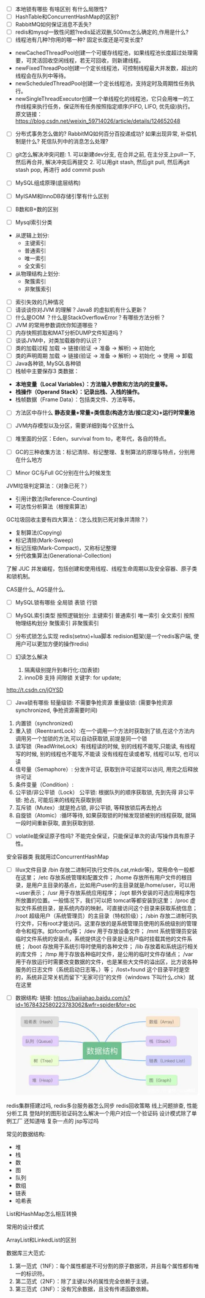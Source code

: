 
- [ ] 本地锁有哪些 有啥区别 有什么局限性?
- [ ] HashTable和ConcurrentHashMap的区别?
- [ ] RabbitMQ如何保证消息不丢失?
- [ ] redis和mysql一致性问题?redis延迟双删,500ms怎么确定的,作用是什么?
- [ ] 线程池有几种?你用的哪一种? 固定长度还是可变长度?
- newCachedThreadPool创建一个可缓存线程池，如果线程池长度超过处理需要，可灵活回收空闲线程，若无可回收，则新建线程。
- newFixedThreadPool创建一个定长线程池，可控制线程最大并发数，超出的线程会在队列中等待。
- newScheduledThreadPool创建一个定长线程池，支持定时及周期性任务执行。
- newSingleThreadExecutor创建一个单线程化的线程池，它只会用唯一的工作线程来执行任务，保证所有任务按照指定顺序(FIFO, LIFO, 优先级)执行。
原文链接： https://blog.csdn.net/weixin_59714026/article/details/124652048
- [ ] 分布式事务怎么做的? RabbitMQ如何百分百投递成功? 如果出现异常, 补偿机制是什么? 死信队列中的消息怎么处理?
- [ ] git怎么解决冲突问题: 
      1.  可以新建dev分支, 在合并之前, 在主分支上pull一下,然后再合并, 解决冲突后再提交
      2. 可以用git stash, 然后git pull, 然后再git stash pop, 再进行 add commit push

- [ ] MySQL组成原理(底层结构)
- [ ] MyISAM和InnoDB存储引擎有什么区别
- [ ] B数和B+数的区别
- [ ] Mysql索引分类
 - 从逻辑上划分: 
	- 主键索引
	- 普通索引
	- 唯一索引
	- 全文索引
 - 从物理结构上划分:
	 - 聚簇索引
	 - 非聚簇索引

- [ ] 索引失效的几种情况
- [ ] 请谈谈你对JVM 的理解？Java8 的虚拟机有什么更新？
- [ ] 什么是OOM ？什么是StackOverflowError？有哪些方法分析？
- [ ] JVM 的常用参数调优你知道哪些？
- [ ] 内存快照抓取和MAT分析DUMP文件知道吗？
- [ ] 谈谈JVM中，对类加载器你的认识？
- [ ] 类的加载过程
      加载 -> 链接(验证 ->  准备 ->  解析) -> 初始化
- [ ] 类的声明周期
      加载 -> 链接(验证 ->  准备 ->  解析) -> 初始化 -> 使用 -> 卸载
- [ ] Java各种锁, MySQL各种锁
- [ ] 栈帧中主要保存3 类数据：
- **本地变量（Local Variables）：方法输入参数和方法内的变量等。**
- **栈操作（Operand Stack）：记录出栈、入栈的操作。**
- 栈帧数据（Frame Data）：包括类文件、方法等等。
- [ ] 方法区中存什么
      **静态变量+常量+类信息(构造方法/接口定义)+运行时常量池**
- [ ] JVM内存模型以及分区，需要详细到每个区放什么
- [ ] 堆里面的分区：Eden，survival from to，老年代，各自的特点。
- [ ] GC的三种收集方法：标记清除、标记整理、复制算法的原理与特点，分别用在什么地方
- [ ] Minor GC与Full GC分别在什么时候发生


JVM垃圾判定算法：（对象已死？）

- 引用计数法(Reference-Counting)
- 可达性分析算法（根搜索算法）

GC垃圾回收主要有四大算法：（怎么找到已死对象并清除？）

- 复制算法(Copying)
- 标记清除(Mark-Sweep)
- 标记压缩(Mark-Compact)，又称标记整理
- 分代收集算法(Generational-Collection)

了解 JUC 并发编程，包括创建和使用线程、线程生命周期以及安全容器、原子类和锁机制。

CAS是什么, AQS是什么. 


- [ ] MySQL锁有哪些
	全局锁
	表锁
	行锁
- [ ] MySQL索引类型
	按照逻辑划分:
		主键索引
		普通索引
		唯一索引
		全文索引
	按照物理结构划分
		聚簇索引
		非聚簇索引
	 
- [ ] 分布式锁怎么实现
      redis(setnx)+lua脚本
      redision框架(是一个redis客户端, 使用户可以更加方便的操作redis)
- [ ] 幻读怎么解决
	1. 隔离级别提升到串行化:(加表锁)
	2. innoDB 支持 间隙锁  关键字:  for update;

http://t.csdn.cn/jOYSD



- [ ] Java锁有哪些
    轻量级锁: 不需要争抢资源
    重量级锁: (需要争抢资源synchronized, 争抢资源需要时间)
    
1. 内置锁（synchronized）
2. 重入锁（ReentrantLock）:在一个调用一个方法时获取到了锁,在这个方法内调用另一个加锁的方法,可以自动获取锁,前提是同一个锁
3. 读写锁（ReadWriteLock）有线程读的时候, 别的线程不能写,只能读, 
						      有线程写的时候, 别的线程也不能写,不能读
						      没有线程在读或者写, 线程可以写, 也可以读
4. 信号量（Semaphore）:  分发许可证, 获取到许可证就可以访问, 用完之后释放许可证
5. 条件变量（Condition）: 
6. 公平锁/非公平锁（Lock）
	    公平锁: 根据队列的顺序获取锁, 先到先得
	    非公平锁: 抢占, 可能后来的线程先获取到锁
7. 互斥锁（Mutex）:就是抢占锁, 非公平锁, 等释放锁后再去抢占
8. 自旋锁（Atomic）:循环等待, 如果获取锁的时候发现锁被别的线程获取, 就隔一段时间重新获取, 直到获取到锁.

 - [ ] volatile能保证原子性吗?
	 不能完全保证，只能保证单次的读/写操作具有原子性。

安全容器类
	我就用过ConcurrentHashMap

- [ ] lilux文件目录
/bin
存放二进制可执行文件(ls,cat,mkdir等)，常用命令一般都在这里；
/etc
存放系统管理和配置文件；
/home
存放所有用户文件的根目录，是用户主目录的基点，比如用户user的主目录就是/home/user，可以用~user表示；
/usr
用于存放系统应用程序；
/opt
额外安装的可选应用程序包所放置的位置。一般情况下，我们可以把 tomcat等都安装到这里；
/proc
虚拟文件系统目录，是系统内存的映射。可直接访问这个目录来获取系统信息；
/root
超级用户（系统管理员）的主目录（特权阶级）；
/sbin
存放二进制可执行文件，只有root才能访问。这里存放的是系统管理员使用的系统级别的管理命令和程序。如ifconfig等；
/dev
用于存放设备文件；
/mnt
系统管理员安装临时文件系统的安装点，系统提供这个目录是让用户临时挂载其他的文件系统；
/boot
存放用于系统引导时使用的各种文件；
/lib
存放着和系统运行相关的库文件 ；
/tmp
用于存放各种临时文件，是公用的临时文件存储点；
/var
用于存放运行时需要改变数据的文件，也是某些大文件的溢出区，比方说各种服务的日志文件（系统启动日志等。）等；
/lost+found
这个目录平时是空的，系统非正常关机而留下“无家可归”的文件（windows 下叫什么.chk）就在这里



- [ ] 数据结构: 
      链接: https://baijiahao.baidu.com/s?id=1678432580223783062&wfr=spider&for=pc
   ![](image/Pasted%20image%2020230210142643.png)


redis集群搭建过吗, redis多台服务器怎么同步
redis回收策略
线上问题排查, 性能分析工具
登陆时的图形验证码怎么解决一个用户对应一个验证码
设计模式除了单例工厂  还知道啥  复杂一点的
jsp写过吗



常见的数据结构:
- 堆
- 栈
- 数
- 图
- 队列
- 数组
- 链表
- 哈希表


List和HashMap怎么相互转换

常用的设计模式


ArrayList和LinkedList的区别


数据库三大范式: 
1.  第一范式（1NF）：每个属性都是不可分割的原子数据项，并且每个属性都有唯一的标识符。
2.  第二范式（2NF）：除了主键以外的属性完全依赖于主键。
3.  第三范式（3NF）：没有冗余数据，且没有传递函数依赖。